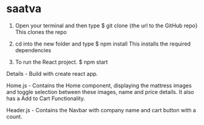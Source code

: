 # saatva

1. Open your terminal and then type
   $ git clone {the url to the GitHub repo} 
   This clones the repo
   
2. cd into the new folder and type $ npm install
   This installs the required dependencies

3. To run the React project.
   $ npm start

Details - Build with create react app. 

Home.js - Contains the Home component, displaying the mattress images and toggle selection between these images, name and price details. It also has a Add to Cart Functionality.

Header.js - Contains the Navbar with company name and cart button with a count.
